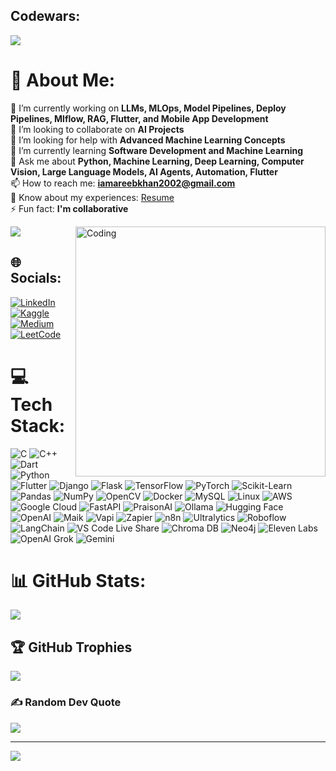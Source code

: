 ## Codewars:
<img src="https://www.codewars.com/users/iamareebkhan2002/badges/small"/>

# 💫 About Me:
🔭 I’m currently working on <b>LLMs, MLOps, Model Pipelines, Deploy Pipelines, Mlflow, RAG, Flutter, and Mobile App Development</b><br>
👯 I’m looking to collaborate on <b>AI Projects</b><br>
🤝 I’m looking for help with <b>Advanced Machine Learning Concepts</b><br>
🌱 I’m currently learning <b>Software Development and Machine Learning</b><br>
💬 Ask me about <b>Python, Machine Learning, Deep Learning, Computer Vision, Large Language Models, AI Agents, Automation, Flutter</b><br>
📫 How to reach me: <b>iamareebkhan2002@gmail.com</b><br>
📄 Know about my experiences: [Resume](https://drive.google.com/file/d/19dxJfGCLAxfOpHIkbcacMBDsAAXqkxhW/view?usp=drive_link)<br>
⚡ Fun fact: <b>I'm collaborative</b><br>

<img align="right" alt="Coding" width="400" src="https://media.tenor.com/rePDfDWO3XoAAAAd/hacking.gif"/>

![](./profile-3d-contrib/profile-green-animate.svg)

## 🌐 Socials:
[![LinkedIn](https://img.shields.io/badge/LinkedIn-%230077B5.svg?logo=linkedin&logoColor=white)](https://linkedin.com/in/mreeb/)
[![Kaggle](https://img.shields.io/badge/Kaggle-%2312100E.svg?logo=kaggle&logoColor=white)](https://kaggle.com/muhammadareebkhan)
[![Medium](https://img.shields.io/badge/Medium-%2312100E.svg?logo=medium&logoColor=white)](https://medium.com/@iamareebkhan2002)
[![LeetCode](https://img.shields.io/badge/LeetCode-%23007ACC.svg?logo=leetcode&logoColor=white)](https://www.leetcode.com/iamareebkhan2002/)

# 💻 Tech Stack:

![C](https://img.shields.io/badge/c-%2300599C.svg?style=for-the-badge&logo=c&logoColor=white)
![C++](https://img.shields.io/badge/c++-%2300599C.svg?style=for-the-badge&logo=c%2B%2B&logoColor=white)
![Dart](https://img.shields.io/badge/dart-%230175C2.svg?style=for-the-badge&logo=dart&logoColor=white)
![Python](https://img.shields.io/badge/python-%233776AB.svg?style=for-the-badge&logo=python&logoColor=white)
![Flutter](https://img.shields.io/badge/Flutter-%2302569B.svg?style=for-the-badge&logo=flutter&logoColor=white)
![Django](https://img.shields.io/badge/django-%23092E20.svg?style=for-the-badge&logo=django&logoColor=white)
![Flask](https://img.shields.io/badge/flask-%23000.svg?style=for-the-badge&logo=flask&logoColor=white)
![TensorFlow](https://img.shields.io/badge/TensorFlow-%23FF6F00.svg?style=for-the-badge&logo=TensorFlow&logoColor=white)
![PyTorch](https://img.shields.io/badge/PyTorch-%23EE4C2C.svg?style=for-the-badge&logo=PyTorch&logoColor=white)
![Scikit-Learn](https://img.shields.io/badge/scikit--learn-%23F7931E.svg?style=for-the-badge&logo=scikit-learn&logoColor=white)
![Pandas](https://img.shields.io/badge/pandas-%23150458.svg?style=for-the-badge&logo=pandas&logoColor=white)
![NumPy](https://img.shields.io/badge/numpy-%23013243.svg?style=for-the-badge&logo=numpy&logoColor=white)
![OpenCV](https://img.shields.io/badge/opencv-%23white.svg?style=for-the-badge&logo=opencv&logoColor=white)
![Docker](https://img.shields.io/badge/docker-%232496ED.svg?style=for-the-badge&logo=docker&logoColor=white)
![MySQL](https://img.shields.io/badge/mysql-%2300f.svg?style=for-the-badge&logo=mysql&logoColor=white)
![Linux](https://img.shields.io/badge/linux-%23FCC624.svg?style=for-the-badge&logo=linux&logoColor=black)
![AWS](https://img.shields.io/badge/AWS-%23FF9900.svg?style=for-the-badge&logo=amazon-aws&logoColor=white)
![Google Cloud](https://img.shields.io/badge/Google%20Cloud-%234285F4.svg?style=for-the-badge&logo=google-cloud&logoColor=white)
![FastAPI](https://img.shields.io/badge/FastAPI-009688?style=for-the-badge&logo=fastapi&logoColor=white)
![PraisonAI](https://img.shields.io/badge/PraisonAI-4B0082?style=for-the-badge&logo=pytorch&logoColor=white)
![Ollama](https://img.shields.io/badge/Ollama-000000?style=for-the-badge&logo=ollama&logoColor=white)
![Hugging Face](https://img.shields.io/badge/Hugging%20Face-FF6F61?style=for-the-badge&logo=huggingface&logoColor=white)
![OpenAI](https://img.shields.io/badge/OpenAI-412991?style=for-the-badge&logo=openai&logoColor=white)
![Maik](https://img.shields.io/badge/Maik-FF4500?style=for-the-badge&logo=maik&logoColor=white)
![Vapi](https://img.shields.io/badge/Vapi-1E90FF?style=for-the-badge&logo=vapi&logoColor=white)
![Zapier](https://img.shields.io/badge/Zapier-FF4A00?style=for-the-badge&logo=zapier&logoColor=white)
![n8n](https://img.shields.io/badge/n8n-4E9A06?style=for-the-badge&logo=n8n&logoColor=white)
![Ultralytics](https://img.shields.io/badge/Ultralytics-FF1493?style=for-the-badge&logo=ultralytics&logoColor=white)
![Roboflow](https://img.shields.io/badge/Roboflow-00BFFF?style=for-the-badge&logo=roboflow&logoColor=white)
![LangChain](https://img.shields.io/badge/LangChain-2E8B57?style=for-the-badge&logo=langchain&logoColor=white)
![VS Code Live Share](https://img.shields.io/badge/VS%20Code%20Live%20Share-007ACC?style=for-the-badge&logo=visualstudiocode&logoColor=white)
![Chroma DB](https://img.shields.io/badge/Chroma%20DB-8A2BE2?style=for-the-badge&logo=chroma&logoColor=white)
![Neo4j](https://img.shields.io/badge/Neo4j-008CC1?style=for-the-badge&logo=neo4j&logoColor=white)
![Eleven Labs](https://img.shields.io/badge/Eleven%20Labs-FF69B4?style=for-the-badge&logo=elevenlabs&logoColor=white)
![OpenAI Grok](https://img.shields.io/badge/OpenAI%20Grok-6A5ACD?style=for-the-badge&logo=openai&logoColor=white)
![Gemini](https://img.shields.io/badge/Gemini-FF7F50?style=for-the-badge&logo=gemini&logoColor=white)
# 📊 GitHub Stats:
![](https://github-readme-streak-stats.herokuapp.com/?user=AhmadMujtaba200210&theme=gruvbox&hide_border=false)<br/>

## 🏆 GitHub Trophies
![](https://github-profile-trophy.vercel.app/?username=AhmadMujtaba200210&theme=discord&no-frame=false&no-bg=false&margin-w=4)

### ✍️ Random Dev Quote
![](https://quotes-github-readme.vercel.app/api?type=horizontal&theme=tokyonight)


---
[![](https://visitcount.itsvg.in/api?id=AhmadMujtaba200210&icon=0&color=0)](https://visitcount.itsvg.in)

